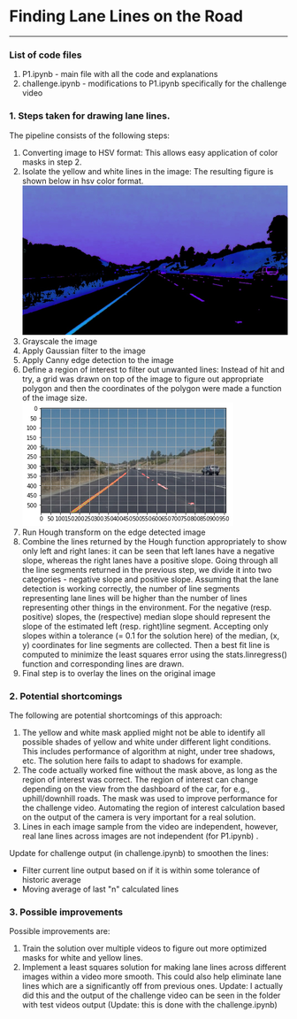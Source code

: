 # **Finding Lane Lines on the Road** 

[//]: # (Image References)

[image1]: ./masked_image.jpg
[image2]: ./grid.png

---

### List of code files
1. P1.ipynb - main file with all the code and explanations
2. challenge.ipynb - modifications to P1.ipynb specifically for the challenge video


### 1. Steps taken for drawing lane lines.

The pipeline consists of the following steps:
1. Converting image to HSV format: This allows easy application of color masks in step 2.
2. Isolate the yellow and white lines in the image: The resulting figure is shown below in hsv color format.
![alt text][image1]
3. Grayscale the image
4. Apply Gaussian filter to the image
5. Apply Canny edge detection to the image
6. Define a region of interest to filter out unwanted lines: Instead of hit and try, a grid was drawn on top of the image to figure out appropriate polygon and then the coordinates of the polygon were made a function of the image size. 
![alt text][image2]
7. Run Hough transform on the edge detected image
8. Combine the lines returned by the Hough function appropriately to show only left and right lanes: it can be seen that left lanes have a negative slope, whereas the right lanes have a positive slope. Going through all the line segments returned in the previous step, we divide it into two categories - negative slope and positive slope. Assuming that the lane detection is working correctly, the number of line segments representing lane lines will be higher than the number of lines representing other things in the environment. For the negative (resp. positive) slopes, the (respective) median slope should represent the slope of the estimated left (resp. right)line segment. Accepting only slopes within a tolerance (= 0.1 for the solution here) of the median, (x, y) coordinates for line segments are collected. Then a best fit line is computed to minimize the least squares error using the stats.linregress() function and corresponding lines are drawn.
9. Final step is to overlay the lines on the original image




### 2. Potential shortcomings


The following are potential shortcomings of this approach:
1. The yellow and white mask applied might not be able to identify all possible shades of yellow and white under different light conditions. This includes performance of algorithm at night, under tree shadows, etc. The solution here fails to adapt to shadows for example.
2. The code actually worked fine without the mask above, as long as the region of interest was correct. The region of interest can change depending on the view from the dashboard of the car, for e.g., uphill/downhill roads. The mask was used to improve performance for the challenge video. Automating the region of interest calculation based on the output of the camera is very important for a real solution.
3. Lines in each image sample from the video are independent, however, real lane lines across images are not independent (for P1.ipynb) . 

Update for challenge output (in challenge.ipynb) to smoothen the lines: 
- Filter current line output based on if it is within some tolerance of historic average
- Moving average of last "n" calculated lines


### 3. Possible improvements

Possible improvements are:
1. Train the solution over multiple videos to figure out more optimized masks for white and yellow lines.
2. Implement a least squares solution for making lane lines across different images within a video more smooth. This could also help eliminate lane lines which are a significantly off from previous ones. Update: I actually did this and the output of the challenge video can be seen in the folder with test videos output (Update: this is done with the challenge.ipynb)

